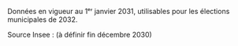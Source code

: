 Données en vigueur au 1ᵉʳ janvier 2031, utilisables pour les élections municipales de 2032.

Source Insee : (à définir fin décembre 2030)
